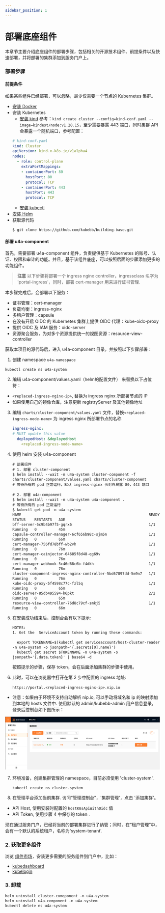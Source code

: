 ```yaml
---
sidebar_position: 1
---
```


# 部署底座组件

本章节主要介绍底座组件的部署步骤，包括相关的开源技术组件、前提条件以及快速部署，并将部署的集群添加到服务门户上。

### 部署步骤

#### 前提条件

如果某些组件已经部署，可以忽略，最少仅需要一个节点的 Kubernetes 集群。

- [安装 Docker](https://docs.docker.com/engine/install/)
- 安装 Kubernetes
  - [安装 kind](https://kind.sigs.k8s.io/docs/user/quick-start/#installation)
参考：`kind create cluster --config=kind-conf.yaml --image=kindest/node:v1.20.15`，至少需要暴露 443 端口，同时集群 API 会暴露一个随机端口，参考配置：
  ```yaml
  # kind-conf.yaml
  kind: Cluster
  apiVersion: kind.x-k8s.io/v1alpha4
  nodes:
    - role: control-plane
      extraPortMappings:
      - containerPort: 80
        hostPort: 80
        protocol: TCP
      - containerPort: 443
        hostPort: 443
        protocol: TCP
  ```
  - [安装 kubectl](https://kubernetes.io/docs/tasks/tools/#kubectl)
- [安装 Helm](https://helm.sh/docs/intro/install/)
- 获取源代码
  ```shell
  $ git clone https://github.com/kubebb/building-base.git
  ```

#### 部署 u4a-component
首先，需要部署 u4a-component 组件，负责提供基于 Kubernetes 的账号、认证、权限和审计的功能。并且，基于该组件底座，可以按照后面的步骤添加更多的功能组件。

> **注意**
> 以下步骤将部署一个 ingress nginx controller，ingressclass 名字为 'portal-ingress'，同时，部署 cert-manager 用来进行证书管理.

本步骤完成后，会部署以下服务：
* 证书管理：cert-manager
* 负载均衡：ingress-nginx
* 多租户管理：capsule
* 在没有开启 OIDC 的 Kubernetes 集群上提供 OIDC 代理：kube-oidc-proxy
* 提供 OIDC 及 IAM 服务：oidc-server
* 资源聚合服务，为对多个资源提供统一的视图资源：resource-view-controller

获取本项目的源代码后，进入 u4a-component 目录，并按照以下步骤部署：

1. 创建 namespace `u4a-namespace`

``` shell
kubectl create ns u4a-system
```

2. 编辑 u4a-component/values.yaml（helm的配置文件） 来替换以下占位符：
* `<replaced-ingress-nginx-ip>`, 替换为 ingress nginx 所部署节点的 IP
* 如果使用自己的镜像仓库，注意更新 registryServer 及其他镜像地址

3. 编辑 `charts/cluster-component/values.yaml` 文件，替换`<replaced-ingress-node-name>` 为 ingress nginx 所部署节点的名称
    ```yaml
    ingress-nginx:
    # MUST update this value
      deployedHost: &deployedHost
        <replaced-ingress-node-name>
    ```

2. 使用 helm 安装 u4a-component

    ```
    # 部署组件
    # 1. 部署 cluster-component
    $ helm install --wait -n u4a-system cluster-component -f charts/cluster-component/values.yaml charts/cluster-component
    # 等待所有的 pod 正常运行，默认 ingress-nginx 会对外暴露 80，443 端口

    # 2. 部署 u4a-component
    $ helm install --wait -n u4a-system u4a-component .
    # 等待所有的 pod 正常运行
    $ kubectl get pod -n u4a-system
    NAME                                                          READY   STATUS    RESTARTS   AGE
    bff-server-6c9b4b97f5-gqrx6                                   1/1     Running   0          45m
    capsule-controller-manager-6cf656b98c-sjm5n                   1/1     Running   0          66m
    cert-manager-756fd78bff-wb2vh                                 1/1     Running   0          76m
    cert-manager-cainjector-64685f8d48-qg69v                      1/1     Running   0          76m
    cert-manager-webhook-5c46d68c6b-f4dkh                         1/1     Running   0          76m
    cluster-component-ingress-nginx-controller-5bd67897dd-5m9n7   1/1     Running   0          76m
    kube-oidc-proxy-5f4598c77c-fzl5q                              1/1     Running   0          65m
    oidc-server-85db495594-k6pkt                                  2/2     Running   0          65m
    resource-view-controller-76d8c79cf-smkj5                      1/1     Running   0          66m
    ```

3. 在安装成功结束后，控制台会有以下提示:

    ```
    NOTES:
    1. Get the  ServiceAccount token by running these commands:

      export TOKENNAME=$(kubectl get serviceaccount/host-cluster-reader -n u4a-system -o jsonpath='{.secrets[0].name}')
      kubectl get secret $TOKENNAME -n u4a-system -o jsonpath='{.data.token}' | base64 -d
    ```

    按照提示的步骤，保存 token，会在后面添加集群的步骤中使用。


6. 此时，可以在浏览器中打开在第 2 步中配置的 ingress 地址:

    `https://portal.<replaced-ingress-nginx-ip>.nip.io`

- 注意：如果由于环境不支持自动解析 nip.io, 可以手动将域名和 ip 的映射添加到本地的 hosts 文件中. 使用默认的 admin/kubebb-admin 用户信息登录，登录后控制台如下图所示：

![图 2](images/5e2e1023efba5f947965f4e079471928781ee74cff236bb0872267d111237626.png) 

7. 环境准备，创建集群管理的 namespace，目前必须使用 'cluster-system'.

    ```
    kubectl create ns cluster-system
    ```

8. 在管理平台添加当前集群. 访问“管理控制台”，'集群管理'，点击 '添加集群'。
* API Host, 使用安装时配置的 `hostK8sApiWithOidc` 值
* API Token, 使用步骤 4 中保存的 token  .

现在通过服务门户，已经将当前的部署集群进行了纳管；同时，在“租户管理”中，会有一个默认的系统租户，名称为'system-tenant'.

### 2. 获取更多组件
浏览 [组件市场](/docs/category/组件市场)，安装更多需要的服务组件到门户中，比如：
* [kubedashboard](/docs/component-market/kubedashboard)
* [kubelogin](/docs/component-market/kubelogin)

### 3. 卸载
  ```
  helm uninstall cluster-comoponent -n u4a-system
  helm uninstall u4a-component -n u4a-system
  kubectl delete ns u4a-system
  ```

